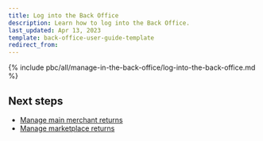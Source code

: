 ```yaml
---
title: Log into the Back Office
description: Learn how to log into the Back Office.
last_updated: Apr 13, 2023
template: back-office-user-guide-template
redirect_from:
---
```


{% include pbc/all/manage-in-the-back-office/log-into-the-back-office.md %} <!-- To edit, see /_includes/pbc/all/manage-in-the-back-office/log-into-the-back-office.md -->

## Next steps

* [Manage main merchant returns](/docs/pbc/all/return-management/{{page.version}}/marketplace/manage-in-the-back-office/manage-main-merchant-returns.html)
* [Manage marketplace returns](/docs/pbc/all/return-management/{{page.version}}/marketplace/manage-in-the-back-office/manage-marketplace-returns.html)
